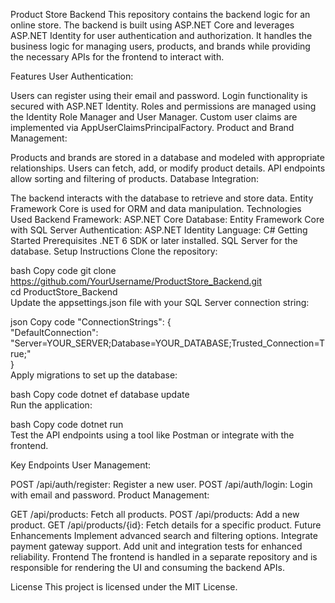 Product Store Backend
This repository contains the backend logic for an online store. The backend is built using ASP.NET Core and leverages ASP.NET Identity for user authentication and authorization. It handles the business logic for managing users, products, and brands while providing the necessary APIs for the frontend to interact with.

Features
User Authentication:

Users can register using their email and password.
Login functionality is secured with ASP.NET Identity.
Roles and permissions are managed using the Identity Role Manager and User Manager.
Custom user claims are implemented via AppUserClaimsPrincipalFactory.
Product and Brand Management:

Products and brands are stored in a database and modeled with appropriate relationships.
Users can fetch, add, or modify product details.
API endpoints allow sorting and filtering of products.
Database Integration:

The backend interacts with the database to retrieve and store data.
Entity Framework Core is used for ORM and data manipulation.
Technologies Used
Backend Framework: ASP.NET Core
Database: Entity Framework Core with SQL Server
Authentication: ASP.NET Identity
Language: C#
Getting Started
Prerequisites
.NET 6 SDK or later installed.
SQL Server for the database.
Setup Instructions
Clone the repository:

bash
Copy code
git clone https://github.com/YourUsername/ProductStore_Backend.git  
cd ProductStore_Backend  
Update the appsettings.json file with your SQL Server connection string:

json
Copy code
"ConnectionStrings": {  
    "DefaultConnection": "Server=YOUR_SERVER;Database=YOUR_DATABASE;Trusted_Connection=True;"  
}  
Apply migrations to set up the database:

bash
Copy code
dotnet ef database update  
Run the application:

bash
Copy code
dotnet run  
Test the API endpoints using a tool like Postman or integrate with the frontend.

Key Endpoints
User Management:

POST /api/auth/register: Register a new user.
POST /api/auth/login: Login with email and password.
Product Management:

GET /api/products: Fetch all products.
POST /api/products: Add a new product.
GET /api/products/{id}: Fetch details for a specific product.
Future Enhancements
Implement advanced search and filtering options.
Integrate payment gateway support.
Add unit and integration tests for enhanced reliability.
Frontend
The frontend is handled in a separate repository and is responsible for rendering the UI and consuming the backend APIs.

License
This project is licensed under the MIT License.
